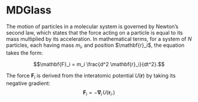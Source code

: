# MDGlass
The motion of particles in a molecular system is governed by Newton’s second law, which states that the force acting on a particle is 
equal to its mass multiplied by its acceleration. In mathematical terms, for a system of $N$ particles, each having mass $m_i$, 
and position $\mathbf{r}_i\$, the equation takes the form:

$$\mathbf{F}_i = m_i \frac{d^2 \mathbf{r}_i}{dt^2}.$$

The force $\mathbf{F}_i$ is derived from the interatomic potential $U(\mathbf{r})$ by taking its negative gradient:
$$\mathbf{F}_i = -\mathbf{\nabla}_i \, U(\mathbf{r}_i.)$$
